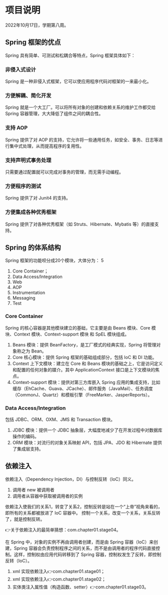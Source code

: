 # 项目说明

2022年10月17日，学期第八周。

## Spring 框架的优点

Spring 具有简单、可测试和松耦合等特点，Spring 框架具体如下：

### 非侵入式设计

Spring 是一种非侵入式框架，它可以使应用程序代码对框架的一来最小化。

### 方便解耦、简化开发

Spring 就是一个大工厂。可以将所有对象的创建和依赖关系的维护工作都交给 Spring 容器管理，大大降低了组件之间的耦合性。

### 支持 AOP

Spring 提供了对 AOP 的支持，它允许将一些通用任务，如安全、事务、日志等进行集中式处理，从而提高程序的复用性。

### 支持声明式事务处理

只需要通过配置就可以完成对事务的管理，而无需手动编程。

### 方便程序的测试

Spring 提供了对 Junit4 的支持。

### 方便集成各种优秀框架

Spring 提供了对各种优秀框架（如 Struts、Hibernate、Mybatis 等）的直接支持。

## Spring 的体系结构

Spring 框架的功能呗分成20个模块，大体分为：
5

1. Core Container；
2. Data Access/Integration
3. Web
4. AOP
5. Instrumentation
6. Messaging
7. Test

### Core Container

Spring 的核心容器是其他模块建立的基础，它主要是由 Beans 模块、Core 模块、Context 模块、Context-support 模块 和 SpEL 模块组成。

1. Beans 模块：提供 BeanFactory，是工厂模式的经典实现，Spring 将管理对象称之为 Bean。
2. Core 核心模块：提供 Spring 框架的基础组成部分，包括 IoC 和 DI 功能。
3. Context 上下文模块：建立在 Core 和 Beans 模块的基础之上，它是访问定义和配置的任何对象的媒介。其中 ApplicationContext 接口是上下文模块的焦点。
4. Context-support 模块：提供对第三方库嵌入 Spring 应用的集成支持，比如缓存（EhCache、Guava、JCache）、邮件服务（JavaMail）、任务调度（CommonJ、Quartz）和模板引擎（FreeMarker、JasperReports）。

### Data Access/Integration

包括 JDBC、ORM、OXM、JMS 和 Transaction 模块。

1. JDBC 模块：提供一个 JDBC 抽象层，大幅度地减少了在开发过程中对数据库操作的编码。
2. ORM 模块：对流行的对象关系映射 API，包括 JPA、JDO 和 Hibernate 提供了集成层支持。

## 依赖注入

依赖注入（Dependency Injection，DI）与控制反转（IoC）同义。

1. 调用者 new 被调用者
2. 调用者从容器中获取被调用者的实例

依赖注入使我们的关系1，转变了关系2，控制反转是站在一个“上帝”视角来看的，即所有的关系都被放进了 IoC 容器中。
控制一个关系，改变一个关系，关系反转了，就是控制反转。

👉关于依赖注入的最简单猜想：com.chapter01.stage04。

在 Spring 中，对象的实例不再由调用者创建，而是由 Spring 容器（IoC）来创建，Spring 容器会负责控制程序之间的关系，而不是由调用者的程序代码直接控制。这样，控制权由应用代码转移到了 Spring 容器，控制权发生了反转，即控制反转（IoC）。

1. xml 实现依赖注入👉com.chapter01.stage01；
2. xml 实现依赖注入👉com.chapter01.stage02；
3. 实体类注入属性值（构造函数、setter）👉com.chapter01.stage03。

